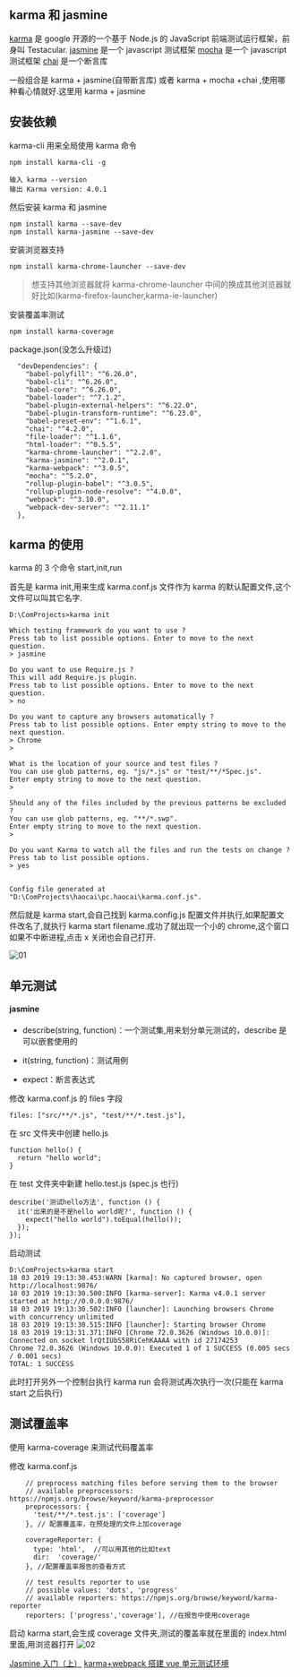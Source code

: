 ## karma 和 jasmine

[karma](https://github.com/karma-runner/karma) 是 google 开源的一个基于 Node.js 的 JavaScript 前端测试运行框架，前身叫 Testacular.
[jasmine](https://jasmine.github.io/) 是一个 javascript 测试框架
[mocha](https://mochajs.org/#getting-started) 是一个 javascript 测试框架
[chai](https://www.chaijs.com/) 是一个断言库

一般组合是 karma + jasmine(自带断言库) 或者 karma + mocha +chai ,使用哪种看心情就好.这里用 karma + jasmine

## 安装依赖

karma-cli 用来全局使用 karma 命令

```
npm install karma-cli -g

输入 karma --version
输出 Karma version: 4.0.1
```

然后安装 karma 和 jasmine

```
npm install karma --save-dev
npm install karma-jasmine --save-dev
```

安装浏览器支持

```
npm install karma-chrome-launcher --save-dev
```

> 想支持其他浏览器就将 karma-chrome-launcher 中间的换成其他浏览器就好比如(karma-firefox-launcher,karma-ie-launcher)

安装覆盖率测试

```
npm install karma-coverage
```

package.json(没怎么升级过)

```
  "devDependencies": {
    "babel-polyfill": "^6.26.0",
    "babel-cli": "^6.26.0",
    "babel-core": "^6.26.0",
    "babel-loader": "^7.1.2",
    "babel-plugin-external-helpers": "^6.22.0",
    "babel-plugin-transform-runtime": "^6.23.0",
    "babel-preset-env": "^1.6.1",
    "chai": "^4.2.0",
    "file-loader": "^1.1.6",
    "html-loader": "^0.5.5",
    "karma-chrome-launcher": "^2.2.0",
    "karma-jasmine": "^2.0.1",
    "karma-webpack": "^3.0.5",
    "mocha": "^5.2.0",
    "rollup-plugin-babel": "^3.0.5",
    "rollup-plugin-node-resolve": "^4.0.0",
    "webpack": "^3.10.0",
    "webpack-dev-server": "^2.11.1"
  },
```

## karma 的使用

karma 的 3 个命令 start,init,run

首先是 karma init,用来生成 karma.conf.js 文件作为 karma 的默认配置文件,这个文件可以叫其它名字.

```
D:\ComProjects>karma init

Which testing framework do you want to use ?
Press tab to list possible options. Enter to move to the next question.
> jasmine

Do you want to use Require.js ?
This will add Require.js plugin.
Press tab to list possible options. Enter to move to the next question.
> no

Do you want to capture any browsers automatically ?
Press tab to list possible options. Enter empty string to move to the next question.
> Chrome
>

What is the location of your source and test files ?
You can use glob patterns, eg. "js/*.js" or "test/**/*Spec.js".
Enter empty string to move to the next question.
>

Should any of the files included by the previous patterns be excluded ?
You can use glob patterns, eg. "**/*.swp".
Enter empty string to move to the next question.
>

Do you want Karma to watch all the files and run the tests on change ?
Press tab to list possible options.
> yes


Config file generated at "D:\ComProjects\haocai\pc.haocai\karma.conf.js".
```

然后就是 karma start,会自己找到 karma.config.js 配置文件并执行,如果配置文件改名了,就执行 karma start filename.成功了就出现一个小的 chrome,这个窗口如果不中断进程,点击 x 关闭也会自己打开.

![01]()

## 单元测试

#### jasmine

- describe(string, function)：一个测试集,用来划分单元测试的，describe 是可以嵌套使用的

- it(string, function)：测试用例

- expect：断言表达式

修改 karma.conf.js 的 files 字段

```
files: ["src/**/*.js", "test/**/*.test.js"],
```

在 src 文件夹中创建 hello.js

```
function hello() {
  return "hello world";
}
```

在 test 文件夹中新建 hello.test.js (spec.js 也行)

```
describe('测试hello方法', function () {
  it('出来的是不是hello world呢?', function () {
    expect("hello world").toEqual(hello());
  });
});
```

启动测试

```
D:\ComProjects>karma start
18 03 2019 19:13:30.453:WARN [karma]: No captured browser, open http://localhost:9876/
18 03 2019 19:13:30.500:INFO [karma-server]: Karma v4.0.1 server started at http://0.0.0.0:9876/
18 03 2019 19:13:30.502:INFO [launcher]: Launching browsers Chrome with concurrency unlimited
18 03 2019 19:13:30.515:INFO [launcher]: Starting browser Chrome
18 03 2019 19:13:31.371:INFO [Chrome 72.0.3626 (Windows 10.0.0)]: Connected on socket lrQtIUbS58RiCehKAAAA with id 27174253
Chrome 72.0.3626 (Windows 10.0.0): Executed 1 of 1 SUCCESS (0.005 secs / 0.001 secs)
TOTAL: 1 SUCCESS
```

此时打开另外一个控制台执行 karma run 会将测试再次执行一次(只能在 karma start 之后执行)

## 测试覆盖率

使用 karma-coverage 来测试代码覆盖率

修改 karma.conf.js

```
    // preprocess matching files before serving them to the browser
    // available preprocessors: https://npmjs.org/browse/keyword/karma-preprocessor
    preprocessors: {
      'test/**/*.test.js': ['coverage']
    }, // 配置覆盖率，在预处理的文件上加coverage

    coverageReporter: {
      type: 'html',  //可以用其他的比如text
      dir:  'coverage/'
    }, //配置覆盖率报告的查看方式

    // test results reporter to use
    // possible values: 'dots', 'progress'
    // available reporters: https://npmjs.org/browse/keyword/karma-reporter
    reporters: ['progress','coverage'], //在报告中使用coverage
```

启动 karma start,会生成 coverage 文件夹,测试的覆盖率就在里面的 index.html 里面,用浏览器打开
![02]()

[Jasmine 入门（上）](https://www.cnblogs.com/wushangjue/p/4541209.html)
[karma+webpack 搭建 vue 单元测试环境](https://www.jianshu.com/p/a515fbbdd1b2)
